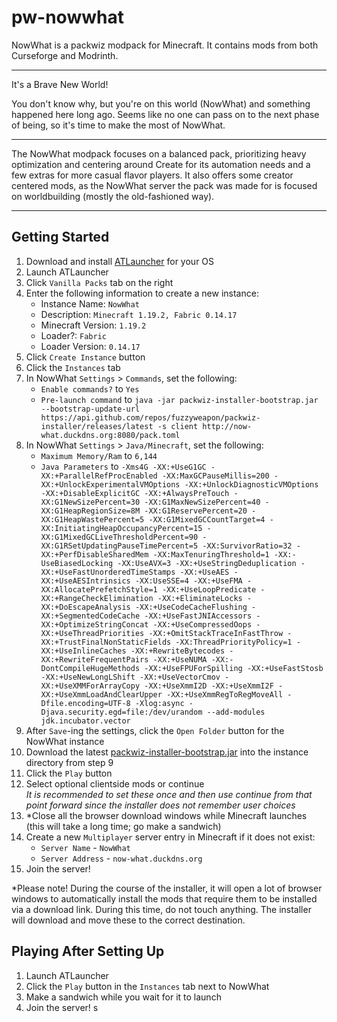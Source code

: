 # pw-nowwhat
NowWhat is a packwiz modpack for Minecraft.  It contains mods from both Curseforge and Modrinth.

---

It's a Brave New World!

You don't know why, but you're on this world (NowWhat) and something happened here long ago.  Seems like no one can pass on to the next phase of being, so it's time to make the most of NowWhat.

---

The NowWhat modpack focuses on a balanced pack, prioritizing heavy optimization and centering around Create for its automation needs and a few extras for more casual flavor players.  It also offers some creator centered mods, as the NowWhat server the pack was made for is focused on worldbuilding (mostly the old-fashioned way).

---

## Getting Started

1.  Download and install [ATLauncher](https://atlauncher.com/downloads) for your OS
2.  Launch ATLauncher
3.  Click `Vanilla Packs` tab on the right
4.  Enter the following information to create a new instance:
    - Instance Name:  `NowWhat`
    - Description:  `Minecraft 1.19.2, Fabric 0.14.17`
    - Minecraft Version:  `1.19.2`
    - Loader?:  `Fabric`
    - Loader Version:  `0.14.17`
5.  Click `Create Instance` button
6.  Click the `Instances` tab
7.  In NowWhat `Settings` > `Commands`, set the following:
    - `Enable commands?` to `Yes`
    - `Pre-launch command` to `java -jar packwiz-installer-bootstrap.jar --bootstrap-update-url https://api.github.com/repos/fuzzyweapon/packwiz-installer/releases/latest -s client http://now-what.duckdns.org:8080/pack.toml`
8.  In NowWhat `Settings` > `Java/Minecraft`, set the following:
    - `Maximum Memory/Ram` to `6,144`
    - `Java Parameters` to `-Xms4G -XX:+UseG1GC -XX:+ParallelRefProcEnabled -XX:MaxGCPauseMillis=200 -XX:+UnlockExperimentalVMOptions -XX:+UnlockDiagnosticVMOptions -XX:+DisableExplicitGC -XX:+AlwaysPreTouch -XX:G1NewSizePercent=30 -XX:G1MaxNewSizePercent=40 -XX:G1HeapRegionSize=8M -XX:G1ReservePercent=20 -XX:G1HeapWastePercent=5 -XX:G1MixedGCCountTarget=4 -XX:InitiatingHeapOccupancyPercent=15 -XX:G1MixedGCLiveThresholdPercent=90 -XX:G1RSetUpdatingPauseTimePercent=5 -XX:SurvivorRatio=32 -XX:+PerfDisableSharedMem -XX:MaxTenuringThreshold=1 -XX:-UseBiasedLocking -XX:UseAVX=3 -XX:+UseStringDeduplication -XX:+UseFastUnorderedTimeStamps -XX:+UseAES -XX:+UseAESIntrinsics -XX:UseSSE=4 -XX:+UseFMA -XX:AllocatePrefetchStyle=1 -XX:+UseLoopPredicate -XX:+RangeCheckElimination -XX:+EliminateLocks -XX:+DoEscapeAnalysis -XX:+UseCodeCacheFlushing -XX:+SegmentedCodeCache -XX:+UseFastJNIAccessors -XX:+OptimizeStringConcat -XX:+UseCompressedOops -XX:+UseThreadPriorities -XX:+OmitStackTraceInFastThrow -XX:+TrustFinalNonStaticFields -XX:ThreadPriorityPolicy=1 -XX:+UseInlineCaches -XX:+RewriteBytecodes -XX:+RewriteFrequentPairs -XX:+UseNUMA -XX:-DontCompileHugeMethods -XX:+UseFPUForSpilling -XX:+UseFastStosb -XX:+UseNewLongLShift -XX:+UseVectorCmov -XX:+UseXMMForArrayCopy -XX:+UseXmmI2D -XX:+UseXmmI2F -XX:+UseXmmLoadAndClearUpper -XX:+UseXmmRegToRegMoveAll -Dfile.encoding=UTF-8 -Xlog:async -Djava.security.egd=file:/dev/urandom --add-modules jdk.incubator.vector`
9.  After `Save`-ing the settings, click the `Open Folder` button for the NowWhat instance
10. Download the latest [packwiz-installer-bootstrap.jar](https://github.com/packwiz/packwiz-installer-bootstrap/releases/latest/download/packwiz-installer-bootstrap.jar) into the instance directory from step 9
11. Click the `Play` button
12. Select optional clientside mods or continue \
_It is recommended to set these once and then use continue from that point forward since the installer does not remember user choices_
13. *Close all the browser download windows while Minecraft launches (this will take a long time; go make a sandwich)
14. Create a new `Multiplayer` server entry in Minecraft if it does not exist:
    - `Server Name` - `NowWhat`
    - `Server Address` - `now-what.duckdns.org`
15. Join the server!

*Please note!  During the course of the installer, it will open a lot of browser windows to automatically install the mods that require them to be installed via a download link.  During this time, do not touch anything.  The installer will download and move these to the correct destination.

## Playing After Setting Up

1.  Launch ATLauncher
2.  Click the `Play` button in the `Instances` tab next to NowWhat
3.  Make a sandwich while you wait for it to launch
4.  Join the server!
s
